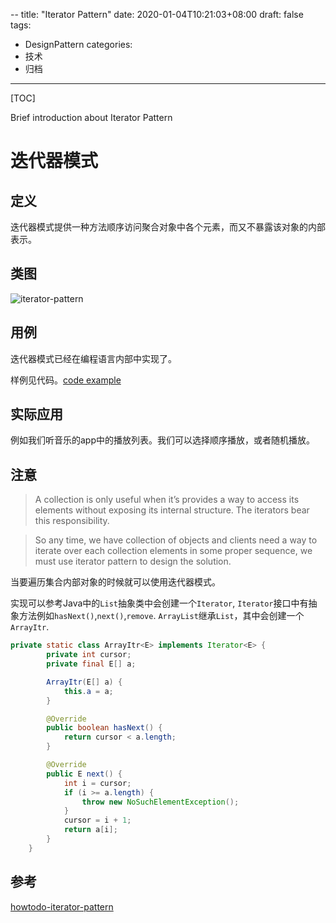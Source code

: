 --
title: "Iterator Pattern"
date: 2020-01-04T10:21:03+08:00
draft: false
tags: 
   - DesignPattern
categories:
  - 技术
  - 归档
---

[TOC]

 Brief introduction about Iterator Pattern

<!--more-->

# 迭代器模式

## 定义

迭代器模式提供一种方法顺序访问聚合对象中各个元素，而又不暴露该对象的内部表示。

## 类图

![iterator-pattern](https://gitee.com/gdhu/testtingop/raw/master/2019-12-01_017.jpg)

## 用例

迭代器模式已经在编程语言内部中实现了。

样例见代码。[code example](./code/u020)

## 实际应用

例如我们听音乐的app中的播放列表。我们可以选择顺序播放，或者随机播放。

## 注意

>A collection is only useful when it’s provides a way to access its elements without exposing its internal structure. The iterators bear this responsibility.
 
>So any time, we have collection of objects and clients need a way to iterate over each collection elements in some proper sequence, we must use iterator pattern to design the solution.

当要遍历集合内部对象的时候就可以使用迭代器模式。

实现可以参考Java中的`List`抽象类中会创建一个`Iterator`, `Iterator`接口中有抽象方法例如`hasNext()`,`next()`,`remove`.
`ArrayList`继承`List`，其中会创建一个`ArrayItr`.

```java
private static class ArrayItr<E> implements Iterator<E> {
        private int cursor;
        private final E[] a;

        ArrayItr(E[] a) {
            this.a = a;
        }

        @Override
        public boolean hasNext() {
            return cursor < a.length;
        }

        @Override
        public E next() {
            int i = cursor;
            if (i >= a.length) {
                throw new NoSuchElementException();
            }
            cursor = i + 1;
            return a[i];
        }
    }
```

## 参考

[howtodo-iterator-pattern](https://howtodoinjava.com/design-patterns/behavioral/iterator-design-pattern/)